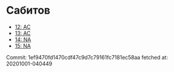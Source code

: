 # Сабитов
- [12: AC](12.md)
- [13: AC](13.md)
- [14: NA](14.md)
- [15: NA](15.md)

Commit: 1ef9470fd1470cdf47c9d7c79161fc7181ec58aa
 fetched at: 20201001-040449
